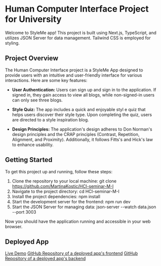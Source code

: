 # Human Computer Interface Project for University

Welcome to StyleMe app! This project is built using Next.js, TypeScript, and utilizes JSON Server for data management. Tailwind CSS is employed for styling.

## Project Overview

The Human Computer Interface project is a StyleMe App designed to provide users with an intuitive and user-friendly interface for various interactions. Here are some key features:

- **User Authentication:** Users can sign up and sign in to the application. If signed in, they gain access to view all blogs, while non-signed-in users can only see three blogs.

- **Style Quiz:** The app includes a quick and enjoyable styl	e quiz that helps users discover their style type. Upon completing the quiz, users are directed to a style inspiration blog.

- **Design Principles:** The application's design adheres to Don Norman's design principles and the CRAP principles (Contrast, Repetition, Alignment, and Proximity). Additionally, it follows Fitts's and Hick's law to enhance usability.


## Getting Started

To get this project up and running, follow these steps:

1. Clone the repository to your local machine:
git clone https://github.com/MartinaKostic/HCI-seminar-M-I
2. Navigate to the project directory:
cd HCI-seminar-M-I
3. Install the project dependencies:
npm install
4. Start the development server for the frontend:
npm run dev
5. Start the JSON Server for managing data:
json-server --watch data.json --port 3003

Now you should have the application running and accessible in your web browser.

## Deployed App

[Live Demo](https://style-me-one.vercel.app/)
[GitHub Repository of a deployed app's frontend](https://github.com/MartinaKostic/StyleMe)
[GitHub Repository of a deployed app's backend](https://github.com/MartinaKostic/JsonServerApi)

